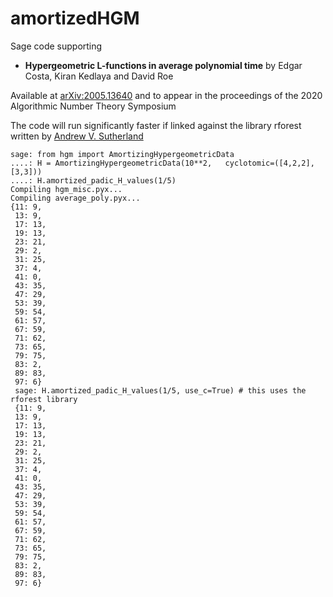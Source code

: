 # amortizedHGM


Sage code supporting 
 - **Hypergeometric L-functions in average polynomial time** by Edgar Costa, Kiran Kedlaya and David Roe
 
Available at [arXiv:2005.13640](https://arxiv.org/abs/2005.13640)
 and to appear in the proceedings of the 2020 Algorithmic Number Theory Symposium
 
The code will run significantly faster if linked against the library rforest written by [Andrew V. Sutherland](https://math.mit.edu/~drew/)

```
sage: from hgm import AmortizingHypergeometricData
....: H = AmortizingHypergeometricData(10**2,   cyclotomic=([4,2,2], [3,3]))
....: H.amortized_padic_H_values(1/5)
Compiling hgm_misc.pyx...
Compiling average_poly.pyx...
{11: 9,
 13: 9,
 17: 13,
 19: 13,
 23: 21,
 29: 2,
 31: 25,
 37: 4,
 41: 0,
 43: 35,
 47: 29,
 53: 39,
 59: 54,
 61: 57,
 67: 59,
 71: 62,
 73: 65,
 79: 75,
 83: 2,
 89: 83,
 97: 6}
 sage: H.amortized_padic_H_values(1/5, use_c=True) # this uses the rforest library
 {11: 9,
 13: 9,
 17: 13,
 19: 13,
 23: 21,
 29: 2,
 31: 25,
 37: 4,
 41: 0,
 43: 35,
 47: 29,
 53: 39,
 59: 54,
 61: 57,
 67: 59,
 71: 62,
 73: 65,
 79: 75,
 83: 2,
 89: 83,
 97: 6}
 ```
